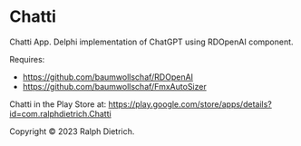 # Chatti
Chatti App. Delphi implementation of ChatGPT using RDOpenAI component.

Requires: 
 - https://github.com/baumwollschaf/RDOpenAI
 - https://github.com/baumwollschaf/FmxAutoSizer
 

Chatti in the Play Store at:
https://play.google.com/store/apps/details?id=com.ralphdietrich.Chatti

Copyright © 2023 Ralph Dietrich.
